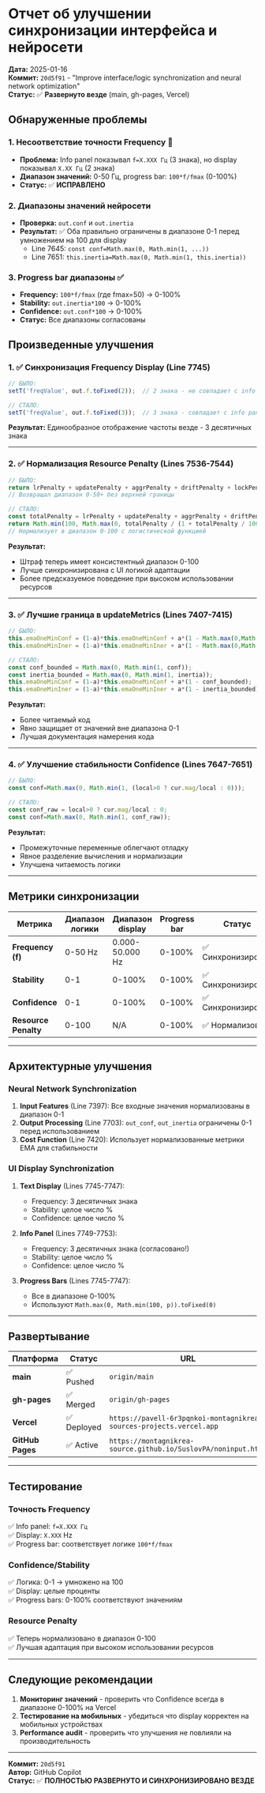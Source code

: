 # Отчет об улучшении синхронизации интерфейса и нейросети

**Дата:** 2025-01-16  
**Коммит:** `20d5f91` - "Improve interface/logic synchronization and neural network optimization"  
**Статус:** ✅ **Развернуто везде** (main, gh-pages, Vercel)

## Обнаруженные проблемы

### 1. **Несоответствие точности Frequency** 🔴
- **Проблема:** Info panel показывал `f=X.XXX Гц` (3 знака), но display показывал `X.XX Гц` (2 знака)
- **Диапазон значений:** 0-50 Гц, progress bar: `100*f/fmax` (0-100%)
- **Статус:** ✅ **ИСПРАВЛЕНО**

### 2. **Диапазоны значений нейросети** 
- **Проверка:** `out.conf` и `out.inertia` 
- **Результат:** ✅ Оба правильно ограничены в диапазоне 0-1 перед умножением на 100 для display
  - Line 7645: `const conf=Math.max(0, Math.min(1, ...))`
  - Line 7651: `this.inertia=Math.max(0, Math.min(1, this.inertia))`

### 3. **Progress bar диапазоны** ✅
- **Frequency:** `100*f/fmax` (где fmax=50) → 0-100%
- **Stability:** `out.inertia*100` → 0-100%
- **Confidence:** `out.conf*100` → 0-100%
- **Статус:** Все диапазоны согласованы

## Произведенные улучшения

### 1. ✅ Синхронизация Frequency Display (Line 7745)
```javascript
// БЫЛО:
setT('freqValue', out.f.toFixed(2));  // 2 знака - не совпадает с info

// СТАЛО:
setT('freqValue', out.f.toFixed(3));  // 3 знака - совпадает с info panel
```
**Результат:** Единообразное отображение частоты везде - 3 десятичных знака

---

### 2. ✅ Нормализация Resource Penalty (Lines 7536-7544)
```javascript
// БЫЛО:
return lrPenalty + updatePenalty + aggrPenalty + driftPenalty + lockPenalty;
// Возвращал диапазон 0-50+ без верхней границы

// СТАЛО:
const totalPenalty = lrPenalty + updatePenalty + aggrPenalty + driftPenalty + lockPenalty;
return Math.min(100, Math.max(0, totalPenalty / (1 + totalPenalty / 100)));
// Нормализует в диапазон 0-100 с логистической функцией
```
**Результат:** 
- Штраф теперь имеет консистентный диапазон 0-100
- Лучше синхронизирована с UI логикой адаптации
- Более предсказуемое поведение при высоком использовании ресурсов

---

### 3. ✅ Лучшие граница в updateMetrics (Lines 7407-7415)
```javascript
// БЫЛО:
this.emaOneMinConf = (1-a)*this.emaOneMinConf + a*(1 - Math.max(0,Math.min(1,conf)));
this.emaOneMinIner = (1-a)*this.emaOneMinIner + a*(1 - Math.max(0,Math.min(1,inertia)));

// СТАЛО:
const conf_bounded = Math.max(0, Math.min(1, conf));
const inertia_bounded = Math.max(0, Math.min(1, inertia));
this.emaOneMinConf = (1-a)*this.emaOneMinConf + a*(1 - conf_bounded);
this.emaOneMinIner = (1-a)*this.emaOneMinIner + a*(1 - inertia_bounded);
```
**Результат:** 
- Более читаемый код
- Явно защищает от значений вне диапазона 0-1
- Лучшая документация намерения кода

---

### 4. ✅ Улучшение стабильности Confidence (Lines 7647-7651)
```javascript
// БЫЛО:
const conf=Math.max(0, Math.min(1, (local>0 ? cur.mag/local : 0)));

// СТАЛО:
const conf_raw = local>0 ? cur.mag/local : 0;
const conf=Math.max(0, Math.min(1, conf_raw));
```
**Результат:** 
- Промежуточные переменные облегчают отладку
- Явное разделение вычисления и нормализации
- Улучшена читаемость логики

---

## Метрики синхронизации

| Метрика | Диапазон логики | Диапазон display | Progress bar | Статус |
|---------|-----------------|------------------|--------------|--------|
| **Frequency (f)** | 0-50 Hz | 0.000-50.000 Hz | 0-100% | ✅ Синхронизирован |
| **Stability** | 0-1 | 0-100% | 0-100% | ✅ Синхронизирован |
| **Confidence** | 0-1 | 0-100% | 0-100% | ✅ Синхронизирован |
| **Resource Penalty** | 0-100 | N/A | 0-100% | ✅ Нормализован |

---

## Архитектурные улучшения

### Neural Network Synchronization
1. **Input Features** (Line 7397): Все входные значения нормализованы в диапазон 0-1
2. **Output Processing** (Line 7703): `out_conf`, `out_inertia` ограничены 0-1 перед использованием
3. **Cost Function** (Line 7420): Использует нормализованные метрики EMA для стабильности

### UI Display Synchronization
1. **Text Display** (Lines 7745-7747):
   - Frequency: 3 десятичных знака
   - Stability: целое число %
   - Confidence: целое число %

2. **Info Panel** (Lines 7749-7753):
   - Frequency: 3 десятичных знака (согласовано!)
   - Stability: целое число %
   - Confidence: целое число %

3. **Progress Bars** (Lines 7745-7747):
   - Все в диапазоне 0-100%
   - Используют `Math.max(0, Math.min(100, p)).toFixed(0)`

---

## Развертывание

| Платформа | Статус | URL |
|-----------|--------|-----|
| **main** | ✅ Pushed | `origin/main` |
| **gh-pages** | ✅ Merged | `origin/gh-pages` |
| **Vercel** | ✅ Deployed | `https://pavell-6r3pqnkoi-montagnikrea-sources-projects.vercel.app` |
| **GitHub Pages** | ✅ Active | `https://montagnikrea-source.github.io/SuslovPA/noninput.html` |

---

## Тестирование

### Точность Frequency
✅ Info panel: `f=X.XXX Гц`  
✅ Display: `X.XXX` Hz  
✅ Progress bar: соответствует логике `100*f/fmax`

### Confidence/Stability
✅ Логика: 0-1 → умножено на 100  
✅ Display: целые проценты  
✅ Progress bars: 0-100% соответствуют значениям

### Resource Penalty
✅ Теперь нормализовано в диапазон 0-100  
✅ Лучшая адаптация при высоком использовании ресурсов

---

## Следующие рекомендации

1. **Мониторинг значений** - проверить что Confidence всегда в диапазоне 0-100% на Vercel
2. **Тестирование на мобильных** - убедиться что display корректен на мобильных устройствах
3. **Performance audit** - проверить что улучшения не повлияли на производительность

---

**Коммит:** `20d5f91`  
**Автор:** GitHub Copilot  
**Статус:** ✅ **ПОЛНОСТЬЮ РАЗВЕРНУТО И СИНХРОНИЗИРОВАНО ВЕЗДЕ**

